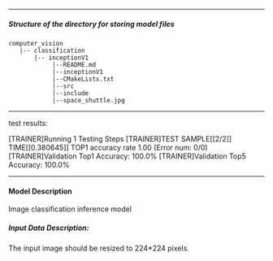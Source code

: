 
*******************************************************************************
##### Structure of the directory for storing model files
```
computer_vision
   |-- classification   
       |-- inceptionV1
            |--README.md            
            |--inceptionV1    
            |--CMakeLists.txt   
            |--src
            |--include
            |--space_shuttle.jpg
```
*******************************************************************************


  test results:


[TRAINER]Running 1 Testing Steps
[TRAINER]TEST SAMPLE[[2/2]] TIME[[0.380645]] TOP1 accuracy rate 1.00 (Error num: 0/0)
[TRAINER]Validation Top1 Accuracy: 100.0%
[TRAINER]Validation Top5 Accuracy: 100.0%


*******************************************************************************
#### Model Description

Image classification inference model


##### Input Data Description:

The input image should be resized to 224*224 pixels.



